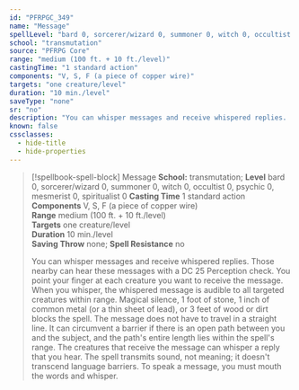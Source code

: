 ```yaml
---
id: "PFRPGC_349"
name: "Message"
spellLevel: "bard 0, sorcerer/wizard 0, summoner 0, witch 0, occultist 0, psychic 0, mesmerist 0, spiritualist 0"
school: "transmutation"
source: "PFRPG Core"
range: "medium (100 ft. + 10 ft./level)"
castingTime: "1 standard action"
components: "V, S, F (a piece of copper wire)"
targets: "one creature/level"
duration: "10 min./level"
saveType: "none"
sr: "no"
description: "You can whisper messages and receive whispered replies.  Those nearby can hear these messages with a DC 25 Perception check. You point your finger at each creature you want to receive the message. When you whisper, the whispered message is audible to all targeted creatures within range.  Magical silence, 1 foot of stone, 1 inch of common metal (or a thin sheet of lead), or 3 feet of wood or dirt blocks the spell.  The message does not have to travel in a straight line. It can circumvent a barrier if there is an open path between you and the subject, and the path's entire length lies within the spell's range. The creatures that receive the message can whisper a reply that you hear. The spell transmits sound, not meaning; it doesn't transcend language barriers. To speak a message, you must mouth the words and whisper."
known: false
cssclasses:
  - hide-title
  - hide-properties
---
```


> [!spellbook-spell-block] Message
> **School:** transmutation; **Level** bard 0, sorcerer/wizard 0, summoner 0, witch 0, occultist 0, psychic 0, mesmerist 0, spiritualist 0
> **Casting Time** 1 standard action  
> **Components** V, S, F (a piece of copper wire)  
> **Range** medium (100 ft. + 10 ft./level)  
> **Targets** one creature/level  
> **Duration** 10 min./level  
> **Saving Throw** none; **Spell Resistance** no
> 
> You can whisper messages and receive whispered replies.  Those nearby can hear these messages with a DC 25 Perception check. You point your finger at each creature you want to receive the message. When you whisper, the whispered message is audible to all targeted creatures within range.  Magical silence, 1 foot of stone, 1 inch of common metal (or a thin sheet of lead), or 3 feet of wood or dirt blocks the spell.  The message does not have to travel in a straight line. It can circumvent a barrier if there is an open path between you and the subject, and the path's entire length lies within the spell's range. The creatures that receive the message can whisper a reply that you hear. The spell transmits sound, not meaning; it doesn't transcend language barriers. To speak a message, you must mouth the words and whisper.
